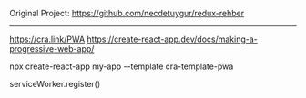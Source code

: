 Original Project: https://github.com/necdetuygur/redux-rehber

---

https://cra.link/PWA
https://create-react-app.dev/docs/making-a-progressive-web-app/

npx create-react-app my-app --template cra-template-pwa

serviceWorker.register()

